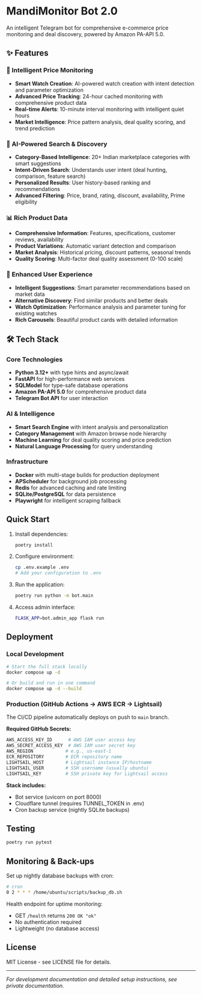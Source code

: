 # MandiMonitor Bot 2.0

An intelligent Telegram bot for comprehensive e-commerce price monitoring and deal discovery, powered by Amazon PA-API 5.0.

## ✨ Features

### 🎯 Intelligent Price Monitoring
- **Smart Watch Creation**: AI-powered watch creation with intent detection and parameter optimization
- **Advanced Price Tracking**: 24-hour cached monitoring with comprehensive product data
- **Real-time Alerts**: 10-minute interval monitoring with intelligent quiet hours
- **Market Intelligence**: Price pattern analysis, deal quality scoring, and trend prediction

### 🧠 AI-Powered Search & Discovery
- **Category-Based Intelligence**: 20+ Indian marketplace categories with smart suggestions
- **Intent-Driven Search**: Understands user intent (deal hunting, comparison, feature search)
- **Personalized Results**: User history-based ranking and recommendations
- **Advanced Filtering**: Price, brand, rating, discount, availability, Prime eligibility

### 📊 Rich Product Data
- **Comprehensive Information**: Features, specifications, customer reviews, availability
- **Product Variations**: Automatic variant detection and comparison
- **Market Analysis**: Historical pricing, discount patterns, seasonal trends
- **Quality Scoring**: Multi-factor deal quality assessment (0-100 scale)

### 🚀 Enhanced User Experience
- **Intelligent Suggestions**: Smart parameter recommendations based on market data
- **Alternative Discovery**: Find similar products and better deals
- **Watch Optimization**: Performance analysis and parameter tuning for existing watches
- **Rich Carousels**: Beautiful product cards with detailed information

## 🛠️ Tech Stack

### Core Technologies
- **Python 3.12+** with type hints and async/await
- **FastAPI** for high-performance web services
- **SQLModel** for type-safe database operations
- **Amazon PA-API 5.0** for comprehensive product data
- **Telegram Bot API** for user interaction

### AI & Intelligence
- **Smart Search Engine** with intent analysis and personalization
- **Category Management** with Amazon browse node hierarchy
- **Machine Learning** for deal quality scoring and price prediction
- **Natural Language Processing** for query understanding

### Infrastructure
- **Docker** with multi-stage builds for production deployment
- **APScheduler** for background job processing
- **Redis** for advanced caching and rate limiting
- **SQLite/PostgreSQL** for data persistence
- **Playwright** for intelligent scraping fallback

## Quick Start

1. Install dependencies:
   ```bash
   poetry install
   ```

2. Configure environment:
   ```bash
   cp .env.example .env
   # Add your configuration to .env
   ```

3. Run the application:
   ```bash
   poetry run python -m bot.main
   ```

4. Access admin interface:
   ```bash
   FLASK_APP=bot.admin_app flask run
   ```

## Deployment

### Local Development

```bash
# Start the full stack locally
docker compose up -d

# Or build and run in one command
docker compose up -d --build
```

### Production (GitHub Actions → AWS ECR → Lightsail)

The CI/CD pipeline automatically deploys on push to `main` branch.

**Required GitHub Secrets:**

```bash
AWS_ACCESS_KEY_ID      # AWS IAM user access key
AWS_SECRET_ACCESS_KEY  # AWS IAM user secret key  
AWS_REGION            # e.g., us-east-1
ECR_REPOSITORY        # ECR repository name
LIGHTSAIL_HOST        # Lightsail instance IP/hostname
LIGHTSAIL_USER        # SSH username (usually ubuntu)
LIGHTSAIL_KEY         # SSH private key for Lightsail access
```

**Stack includes:**
- Bot service (uvicorn on port 8000)
- Cloudflare tunnel (requires TUNNEL_TOKEN in .env)
- Cron backup service (nightly SQLite backups)

## Testing

```bash
poetry run pytest
```

## Monitoring & Back-ups

Set up nightly database backups with cron:

```bash
# cron
0 2 * * * /home/ubuntu/scripts/backup_db.sh
```

Health endpoint for uptime monitoring:
- GET `/health` returns `200 OK "ok"`
- No authentication required
- Lightweight (no database access)

## License

MIT License - see LICENSE file for details.

---

*For development documentation and detailed setup instructions, see private documentation.*